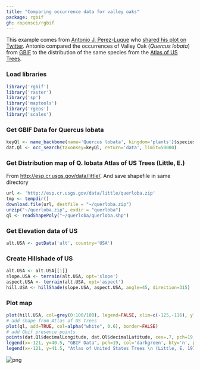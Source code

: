 ```yaml
---
title: "Comparing occurrence data for valley oaks"
package: rgbif
gh: ropensci/rgbif
---
```


This example comes from [Antonio J. Perez-Luque](https://twitter.com/ajpelu) who [shared his plot on
Twitter](https://twitter.com/ajpelu/status/473951167567757312). Antonio compared the occurrences of Valley Oak (*Quercus lobata*) from [GBIF](http://www.gbif.org/) to the distribution of the same species from the [Atlas of US Trees](http://esp.cr.usgs.gov/data/little/).

### Load libraries

```r
library('rgbif')
library('raster')
library('sp')
library('maptools')
library('rgeos')
library('scales')
```

### Get GBIF Data for Quercus lobata

```r
keyQl <- name_backbone(name='Quercus lobata', kingdom='plants')$speciesKey
dat.Ql <- occ_search(taxonKey=keyQl, return='data', limit=50000)
```

### Get Distribution map of Q. lobata Atlas of US Trees (Little, E.)

From <http://esp.cr.usgs.gov/data/little/>. And save shapefile in same
directory

```r
url <- 'http://esp.cr.usgs.gov/data/little/querloba.zip'
tmp <- tempdir()
download.file(url, destfile = "~/querloba.zip")
unzip("~/querloba.zip", exdir = "querloba")
ql <- readShapePoly("~/querloba/querloba.shp")
```

### Get Elevation data of US

```r
alt.USA <- getData('alt', country='USA')
```

### Create Hillshade of US

```r
alt.USA <- alt.USA[[1]]
slope.USA <- terrain(alt.USA, opt='slope')
aspect.USA <- terrain(alt.USA, opt='aspect')
hill.USA <- hillShade(slope.USA, aspect.USA, angle=45, direction=315)
```

### Plot map

```r
plot(hill.USA, col=grey(0:100/100), legend=FALSE, xlim=c(-125,-116), ylim=c(32,42), main='Distribution of Quercus lobata', xlab="Long", ylab='Lat')
# add shape from Atlas of US Trees
plot(ql, add=TRUE, col=alpha("white", 0.6), border=FALSE)
# add Gbif presence points
points(dat.Ql$decimalLongitude, dat.Ql$decimalLatitude, cex=.7, pch=19, col=alpha("darkgreen", 0.8))
legend(x=-121, y=40.5, "GBIF Data", pch=19, col='darkgreen', bty='n', pt.cex=1, cex=.8)
legend(x=-121, y=41.5, "Atlas of United States Trees \n (Little, E. 1971)", pt.cex=1.5, cex=.8, pch=19, col='white', bty='n')
```

![png](/img/usecases-images/oaks.png)
